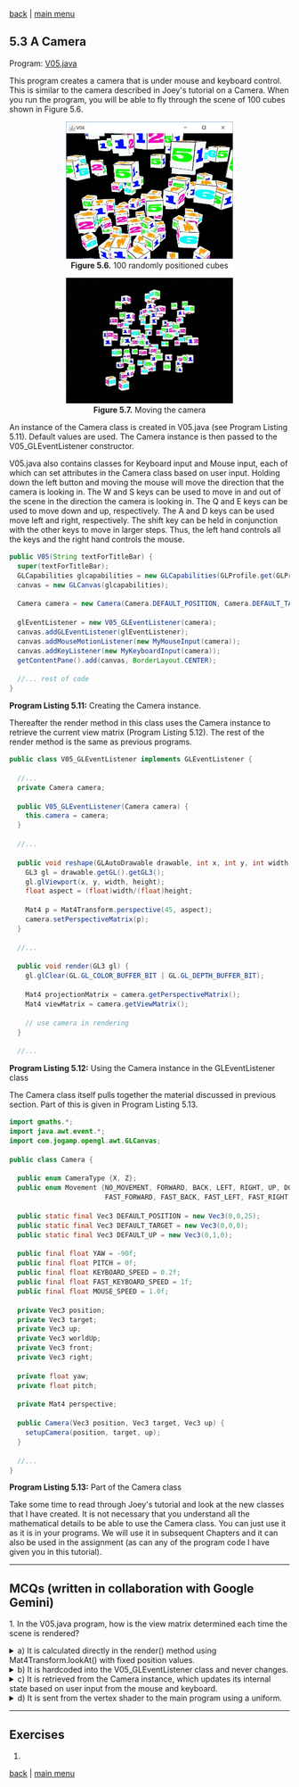 [back](ch5.md) | [main menu](../README.md)
 
## 5.3 A Camera

Program: [V05.java](/ch5_t_cs_c/ch5_camera)

This program creates a camera that is under mouse and keyboard control. This is similar to the camera described in Joey's tutorial on a Camera. When you run the program, you will be able to fly through the scene of 100 cubes shown in Figure 5.6.

<p align="center">
  <img src="ch5_img/ch5_2_100_random_cubes.jpg" alt="A  triangle" width="300"><br>
  <strong>Figure 5.6.</strong> 100 randomly positioned cubes
</p>

<p align="center">
  <img src="ch5_img/ch5_3_camera.gif" alt="A  triangle" width="300"><br>
  <strong>Figure 5.7.</strong> Moving the camera
</p>

An instance of the Camera class is created in V05.java (see Program Listing 5.11). Default values are used. The Camera instance is then passed to the V05_GLEventListener constructor. 

V05.java also contains classes for Keyboard input and Mouse input, each of which can set attributes in the Camera class based on user input. Holding down the left button and moving the mouse will move the direction that the camera is looking in. The W and S keys can be used to move in and out of the scene in the direction the camera is looking in. The Q and E keys can be used to move down and up, respectively. The A and D keys can be used move left and right, respectively. The shift key can be held in conjunction with the other keys to move in larger steps. Thus, the left hand controls all the keys and the right hand controls the mouse.

```java
public V05(String textForTitleBar) {
  super(textForTitleBar);
  GLCapabilities glcapabilities = new GLCapabilities(GLProfile.get(GLProfile.GL3));
  canvas = new GLCanvas(glcapabilities);
  
  Camera camera = new Camera(Camera.DEFAULT_POSITION, Camera.DEFAULT_TARGET, Camera.DEFAULT_UP);
  
  glEventListener = new V05_GLEventListener(camera);
  canvas.addGLEventListener(glEventListener);
  canvas.addMouseMotionListener(new MyMouseInput(camera));
  canvas.addKeyListener(new MyKeyboardInput(camera));
  getContentPane().add(canvas, BorderLayout.CENTER);

  //... rest of code
}
```

**Program Listing 5.11:** Creating the Camera instance.

Thereafter the render method in this class uses the Camera instance to retrieve the current view matrix (Program Listing 5.12). The rest of the render method is the same as previous programs.

```java
public class V05_GLEventListener implements GLEventListener {
  
  //...
  private Camera camera;
    
  public V05_GLEventListener(Camera camera) {
    this.camera = camera;
  }

  //...

  public void reshape(GLAutoDrawable drawable, int x, int y, int width, int height) {
    GL3 gl = drawable.getGL().getGL3();
    gl.glViewport(x, y, width, height);
    float aspect = (float)width/(float)height;

    Mat4 p = Mat4Transform.perspective(45, aspect);
    camera.setPerspectiveMatrix(p);
  }

  //...

  public void render(GL3 gl) {
    gl.glClear(GL.GL_COLOR_BUFFER_BIT | GL.GL_DEPTH_BUFFER_BIT);

    Mat4 projectionMatrix = camera.getPerspectiveMatrix();
    Mat4 viewMatrix = camera.getViewMatrix();  

    // use camera in rendering
  }

  //...
```

**Program Listing 5.12:** Using the Camera instance in the GLEventListener class

The Camera class itself pulls together the material discussed in previous section. Part of this is given in Program Listing 5.13.

```java
import gmaths.*;
import java.awt.event.*;
import com.jogamp.opengl.awt.GLCanvas;

public class Camera {
  
  public enum CameraType {X, Z};
  public enum Movement {NO_MOVEMENT, FORWARD, BACK, LEFT, RIGHT, UP, DOWN,  
                        FAST_FORWARD, FAST_BACK, FAST_LEFT, FAST_RIGHT, FAST_UP, FAST_DOWN};
  
  public static final Vec3 DEFAULT_POSITION = new Vec3(0,0,25);
  public static final Vec3 DEFAULT_TARGET = new Vec3(0,0,0);
  public static final Vec3 DEFAULT_UP = new Vec3(0,1,0);

  public final float YAW = -90f;
  public final float PITCH = 0f;
  public final float KEYBOARD_SPEED = 0.2f;
  public final float FAST_KEYBOARD_SPEED = 1f;
  public final float MOUSE_SPEED = 1.0f;
  
  private Vec3 position;
  private Vec3 target;
  private Vec3 up;
  private Vec3 worldUp;
  private Vec3 front;
  private Vec3 right;
  
  private float yaw;
  private float pitch;
  
  private Mat4 perspective;

  public Camera(Vec3 position, Vec3 target, Vec3 up) {
    setupCamera(position, target, up);
  }

  //...
}
```

**Program Listing 5.13:** Part of the Camera class

Take some time to read through Joey's tutorial and look at the new classes that I have created. It is not necessary that you understand all the mathematical details to be able to use the Camera class. You can just use it as it is in your programs. We will use it in subsequent Chapters and it can also be used in the assignment (as can any of the program code I have given you in this tutorial).

---

## MCQs (written in collaboration with Google Gemini)

<p>1. In the V05.java program, how is the view matrix determined each time the scene is rendered?</p>

<details>
<summary>a) It is calculated directly in the render() method using Mat4Transform.lookAt() with fixed position values.</summary>
<p><b>Incorrect.</b> While Mat4Transform.lookAt() is used, the text states that the viewMatrix is retrieved from the Camera instance, which is under user control, not calculated with fixed values in the render() method.</p>
</details>

<details>
<summary>b) It is hardcoded into the V05_GLEventListener class and never changes.</summary>
<p><b>Incorrect.</b> The text explains that the camera is under user control via keyboard and mouse input, which changes its position and orientation, and therefore changes the view matrix.</p>
</details>

<details>
<summary>c) It is retrieved from the Camera instance, which updates its internal state based on user input from the mouse and keyboard.</summary>
<p><b>Correct.</b> The text specifies that the V05_GLEventListener constructor is given a Camera instance, which is then passed to MyMouseInput and MyKeyboardInput classes. In the render() method, the viewMatrix is then retrieved from this same Camera instance.</p>
</details>

<details>
<summary>d) It is sent from the vertex shader to the main program using a uniform.</summary>
<p><b>Incorrect.</b> The flow of data is from the main program (CPU) to the vertex shader (GPU) via uniforms, not the other way around. The view matrix is created on the CPU and sent to the shader.</p>
</details>

---

## Exercises

1. 


[back](ch5.md) | [main menu](../README.md)